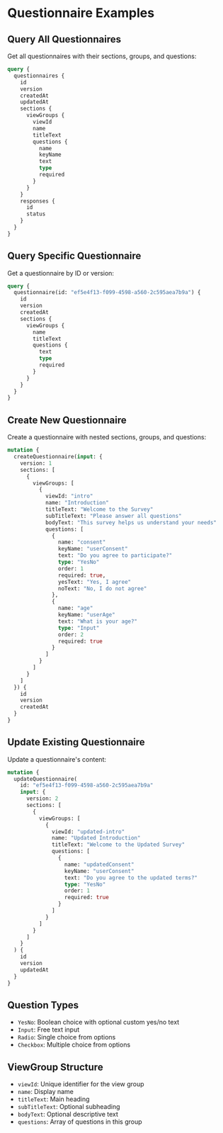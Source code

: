 # Questionnaire Examples

## Query All Questionnaires
Get all questionnaires with their sections, groups, and questions:
```graphql
query {
  questionnaires {
    id
    version
    createdAt
    updatedAt
    sections {
      viewGroups {
        viewId
        name
        titleText
        questions {
          name
          keyName
          text
          type
          required
        }
      }
    }
    responses {
      id
      status
    }
  }
}
```

## Query Specific Questionnaire
Get a questionnaire by ID or version:
```graphql
query {
  questionnaire(id: "ef5e4f13-f099-4598-a560-2c595aea7b9a") {
    id
    version
    createdAt
    sections {
      viewGroups {
        name
        titleText
        questions {
          text
          type
          required
        }
      }
    }
  }
}
```

## Create New Questionnaire
Create a questionnaire with nested sections, groups, and questions:
```graphql
mutation {
  createQuestionnaire(input: {
    version: 1
    sections: [
      {
        viewGroups: [
          {
            viewId: "intro"
            name: "Introduction"
            titleText: "Welcome to the Survey"
            subTitleText: "Please answer all questions"
            bodyText: "This survey helps us understand your needs"
            questions: [
              {
                name: "consent"
                keyName: "userConsent"
                text: "Do you agree to participate?"
                type: "YesNo"
                order: 1
                required: true,
                yesText: "Yes, I agree"
                noText: "No, I do not agree"
              },
              {
                name: "age"
                keyName: "userAge"
                text: "What is your age?"
                type: "Input"
                order: 2
                required: true
              }
            ]
          }
        ]
      }
    ]
  }) {
    id
    version
    createdAt
  }
}
```

## Update Existing Questionnaire
Update a questionnaire's content:
```graphql
mutation {
  updateQuestionnaire(
    id: "ef5e4f13-f099-4598-a560-2c595aea7b9a"
    input: {
      version: 2
      sections: [
        {
          viewGroups: [
            {
              viewId: "updated-intro"
              name: "Updated Introduction"
              titleText: "Welcome to the Updated Survey"
              questions: [
                {
                  name: "updatedConsent"
                  keyName: "userConsent"
                  text: "Do you agree to the updated terms?"
                  type: "YesNo"
                  order: 1
                  required: true
                }
              ]
            }
          ]
        }
      ]
    }
  ) {
    id
    version
    updatedAt
  }
}
```

## Question Types
- `YesNo`: Boolean choice with optional custom yes/no text
- `Input`: Free text input
- `Radio`: Single choice from options
- `Checkbox`: Multiple choice from options

## ViewGroup Structure
- `viewId`: Unique identifier for the view group
- `name`: Display name
- `titleText`: Main heading
- `subTitleText`: Optional subheading
- `bodyText`: Optional descriptive text
- `questions`: Array of questions in this group